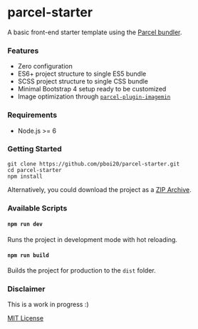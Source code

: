 # parcel-starter


A basic front-end starter template using the [Parcel bundler](https://github.com/parcel-bundler/parcel/).


### Features

- Zero configuration
- ES6+ project structure to single ES5 bundle
- SCSS project structure to single CSS bundle
- Minimal Bootstrap 4 setup ready to be customized
- Image optimization through [`parcel-plugin-imagemin`](https://github.com/DeMoorJasper/parcel-plugin-imagemin)


### Requirements

- Node.js >= 6


### Getting Started

```
git clone https://github.com/pboi20/parcel-starter.git
cd parcel-starter
npm install
```

Alternatively, you could download the project as a [ZIP Archive](https://github.com/pboi20/parcel-starter/archive/master.zip).


### Available Scripts

#### `npm run dev`

Runs the project in development mode with hot reloading.

#### `npm run build`

Builds the project for production to the `dist` folder.


### Disclaimer

This is a work in progress :)

[MIT License](https://github.com/pboi20/parcel-starter/blob/master/LICENSE)
